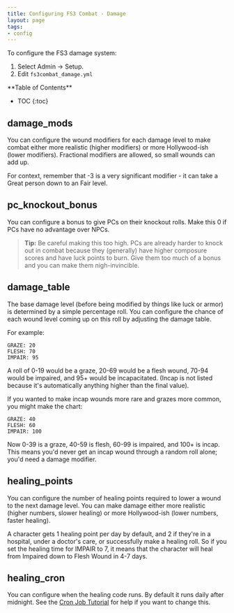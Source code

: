 ```yaml
---
title: Configuring FS3 Combat - Damage
layout: page
tags:
- config
---
```


To configure the FS3 damage system:

1. Select Admin -> Setup.
2. Edit `fs3combat_damage.yml`

<div id="inline_toc" markdown="1">
**Table of Contents**

* TOC
{:toc}
</div>

## damage_mods

You can configure the wound modifiers for each damage level to make combat either more realistic (higher modifiers) or more Hollywood-ish (lower modifiers).  Fractional modifiers are allowed, so small wounds can add up.

For context, remember that -3 is a very significant modifier - it can take a Great person down to an Fair level.

## pc_knockout_bonus

You can configure a bonus to give PCs on their knockout rolls.  Make this 0 if PCs have no advantage over NPCs.  

> <i class="fa fa-info-circle"></i> **Tip:** Be careful making this too high.  PCs are already harder to knock out in combat because they (generally) have higher composure scores and have luck points to burn.  Give them too much of a bonus and you can make them nigh-invincible.

## damage_table

The base damage level (before being modified by things like luck or armor) is determined by a simple percentage roll.  You can configure the chance of each wound level coming up on this roll by adjusting the damage table.  

For example:

    GRAZE: 20
    FLESH: 70
    IMPAIR: 95

A roll of 0-19 would be a graze, 20-69 would be a flesh wound, 70-94 would be impaired, and 95+ would be incapacitated.  (Incap is not listed because it's automatically anything higher than the final value).

If you wanted to make incap wounds more rare and grazes more common, you might make the chart:

    GRAZE: 40
    FLESH: 60
    IMPAIR: 100

Now 0-39 is a graze, 40-59 is flesh, 60-99 is impaired, and 100+ is incap.  This means you'd never get an incap wound through a random roll alone; you'd need a damage modifier.

## healing_points

You can configure the number of healing points required to lower a wound to the next damage level.  You can make damage either more realistic (higher numbers, slower healing) or more Hollywood-ish (lower numbers, faster healing).

A character gets 1 healing point per day by default, and 2 if they're in a hospital, under a doctor's care, or successfully make a healing roll.  So if you set the healing time for IMPAIR to 7, it means that the character will heal from Impaired down to Flesh Wound in 4-7 days.

## healing_cron

You can configure when the healing code runs.  By default it runs daily after midnight.  See the [Cron Job Tutorial](http://www.aresmush.com/tutorials/code/cron) for help if you want to change this.